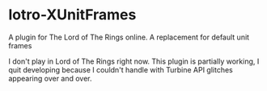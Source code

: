 lotro-XUnitFrames
=================

A plugin for The Lord of The Rings online. A replacement for default unit frames

I don't play in Lord of The Rings right now. This plugin is partially working, I quit developing because I couldn't handle with Turbine API glitches appearing over and over.
